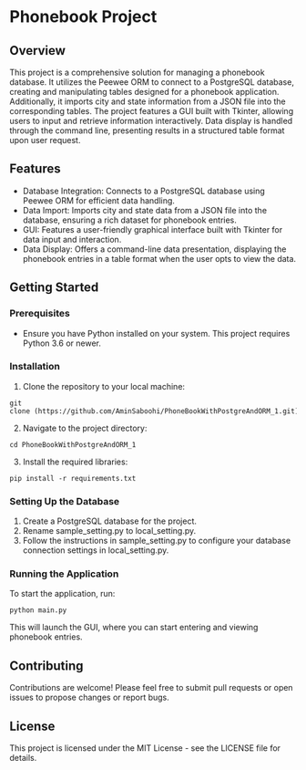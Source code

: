 # Phonebook Project 
## Overview 
This project is a comprehensive solution for managing a phonebook database. It utilizes the Peewee ORM to connect to a PostgreSQL database, creating and manipulating tables designed for a phonebook application. Additionally, it imports city and state information from a JSON file into the corresponding tables. The project features a GUI built with Tkinter, allowing users to input and retrieve information interactively. Data display is handled through the command line, presenting results in a structured table format upon user request. 
## Features 
- Database Integration: Connects to a PostgreSQL database using Peewee ORM for efficient data handling.
- Data Import: Imports city and state data from a JSON file into the database, ensuring a rich dataset for phonebook entries.
- GUI: Features a user-friendly graphical interface built with Tkinter for data input and interaction.
- Data Display: Offers a command-line data presentation, displaying the phonebook entries in a table format when the user opts to view the data. 
## Getting Started 
### Prerequisites 
- Ensure you have Python installed on your system. This project requires Python 3.6 or newer. 
### Installation 
1. Clone the repository to your local machine:

```
git clone (https://github.com/AminSaboohi/PhoneBookWithPostgreAndORM_1.git)
```



2. Navigate to the project directory: 

```
cd PhoneBookWithPostgreAndORM_1
```

3. Install the required libraries:

```
pip install -r requirements.txt
```

### Setting Up the Database 
1. Create a PostgreSQL database for the project.
2. Rename sample_setting.py to local_setting.py.
3. Follow the instructions in sample_setting.py to configure your database connection settings in local_setting.py.
### Running the Application 
To start the application, run: 

```
python main.py
```

This will launch the GUI, where you can start entering and viewing phonebook entries. 
## Contributing
Contributions are welcome! Please feel free to submit pull requests or open issues to propose changes or report bugs. 
## License
This project is licensed under the MIT License - see the LICENSE file for details. 


